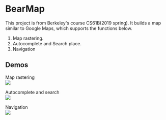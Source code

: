 # BearMap

  This project is from Berkeley's course CS61B(2019 spring). It builds a map similar to Google Maps, which supports the functions below.
<ol>
<li>Map rastering.</li>
<li>Autocomplete and Search place.</li>
<li>Navigation</li>
</ol>

## Demos 

Map rastering<br>
<img src="https://media.giphy.com/media/gdNtnEYJpli6GJ3kXM/giphy.gif" >

Autocomplete and search<br>
<img src="https://media.giphy.com/media/mF49G0H2YzxoDUl4n6/giphy.gif" >

Navigation<br>
<img src="https://media.giphy.com/media/J5YeArVoe51PTftMtE/giphy.gif" >
